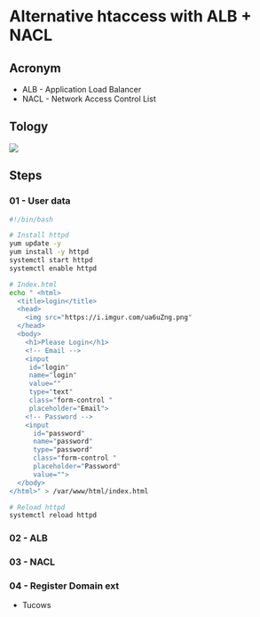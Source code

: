 # Alternative htaccess with ALB + NACL

## Acronym
* ALB - Application Load Balancer
* NACL - Network Access Control List

## Tology
[<img src="https://i.imgur.com/5dByvZu.png">](https://i.imgur.com/5dByvZu.png)

## Steps
### 01 - User data
````bash
#!/bin/bash

# Install httpd
yum update -y
yum install -y httpd
systemctl start httpd
systemctl enable httpd

# Index.html
echo " <html>
  <title>login</title>
  <head>
    <img src="https://i.imgur.com/ua6uZng.png" 
  </head>
  <body>
    <h1>Please Login</h1>
    <!-- Email -->
    <input
     id="login"
     name="login"
     value=""
     type="text"
     class="form-control " 
     placeholder="Email">
    <!-- Password -->
    <input 
      id="password" 
      name="password" 
      type="password" 
      class="form-control " 
      placeholder="Password" 
      value="">
  </body>
</html>" > /var/www/html/index.html

# Reload httpd
systemctl reload httpd
````

### 02 - ALB

### 03 - NACL

### 04 - Register Domain ext
* Tucows
